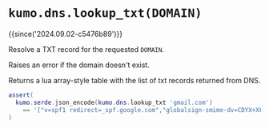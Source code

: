 # `kumo.dns.lookup_txt(DOMAIN)`

{{since('2024.09.02-c5476b89')}}

Resolve a TXT record for the requested `DOMAIN`.

Raises an error if the domain doesn't exist.

Returns a lua array-style table with the list of txt records returned from DNS.

```lua
assert(
  kumo.serde.json_encode(kumo.dns.lookup_txt 'gmail.com')
    == '["v=spf1 redirect=_spf.google.com","globalsign-smime-dv=CDYX+XFHUw2wml6/Gb8+59BsH31KzUr6c1l2BPvqKX8="]'
)
```
